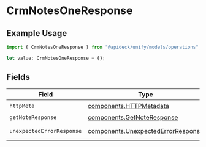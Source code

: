 # CrmNotesOneResponse

## Example Usage

```typescript
import { CrmNotesOneResponse } from "@apideck/unify/models/operations";

let value: CrmNotesOneResponse = {};
```

## Fields

| Field                                                                                    | Type                                                                                     | Required                                                                                 | Description                                                                              |
| ---------------------------------------------------------------------------------------- | ---------------------------------------------------------------------------------------- | ---------------------------------------------------------------------------------------- | ---------------------------------------------------------------------------------------- |
| `httpMeta`                                                                               | [components.HTTPMetadata](../../models/components/httpmetadata.md)                       | :heavy_check_mark:                                                                       | N/A                                                                                      |
| `getNoteResponse`                                                                        | [components.GetNoteResponse](../../models/components/getnoteresponse.md)                 | :heavy_minus_sign:                                                                       | Note                                                                                     |
| `unexpectedErrorResponse`                                                                | [components.UnexpectedErrorResponse](../../models/components/unexpectederrorresponse.md) | :heavy_minus_sign:                                                                       | Unexpected error                                                                         |